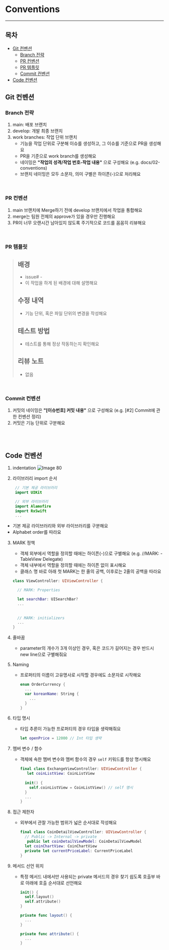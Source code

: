 # Conventions
***
## 목차

- [Git 컨벤션](#git-컨벤션)
  * [Branch 전략](#branch-전략)
  * [PR 컨벤션](#pr-컨벤션)
  * [PR 템플릿](#pr-템플릿)
  * [Commit 컨벤션](#commit-컨벤션)
- [Code 컨벤션](#code-컨벤션)



## Git 컨벤션

### Branch 전략

1. main: 배포 브랜치
2. develop: 개발 최종 브랜치
3. work branches: 작업 단위 브랜치
   - 기능을 작업 단위로 구분해 이슈를 생성하고, 그 이슈를 기준으로 PR을 생성해요
   - PR을 기준으로 work branch를 생성해요
   - 네이밍은 **"작업의 성격/작업 번호-작업 내용"** 으로 구성해요
    (e.g. docs/02-conventions)
   - 브랜치 네이밍은 모두 소문자, 의미 구별은 하이픈(-)으로 처리해요

<br/>

### PR 컨벤션

1. main 브랜치에 Merge하기 전에 develop 브랜치에서 작업을 통합해요
2. merge는 팀원 전체의 approve가 있을 경우만 진행해요
3. PR이 너무 오랜시간 남아있지 않도록 주기적으로 코드를 꼼꼼히 리뷰해요

<br/>

### PR 템플릿
>## 배경
>- issue# -
>- 이 작업을 하게 된 배경에 대해 설명해요
>
>## 수정 내역
>- 기능 단위, 혹은 파일 단위의 변경을 작성해요
>
>## 테스트 방법
>- 테스트를 통해 정상 작동하는지 확인해요
>
>## 리뷰 노트
>- 없음

<br/>

### Commit 컨벤션
1. 커밋의 네이밍은 **"[이슈번호] 커밋 내용"** 으로 구성해요
    (e.g. [#2] Commit에 관한 컨벤션 정리)
2. 커밋은 기능 단위로 구분해요

<br/>
<br/>

## Code 컨벤션

1. indentation
![Image 80](https://user-images.githubusercontent.com/58765757/149725584-82be917d-225f-4d53-aa32-134f04d25d8c.png)

2. 라이브러리 import 순서
   ```swift
    // 기본 제공 라이브러리
    import UIKit

    // 외부 라이브러리
    import Alamofire
    import RxSwift
    ...
   ```
- 기본 제공 라이브러리와 외부 라이브러리를 구분해요
- Alphabet order를 따라요

3. MARK 정책
   - 객체 외부에서 역할을 정의할 때에는 하이픈(-)으로 구별해요
   (e.g. //MARK: - TableView Delegate)
   - 객체 내부에서 역할을 정의할 때에는 하이픈 없이 표시해요
   - 클래스 명 바로 아래 첫 MARK는 한 줄의 공백, 이후로는 2줄의 공백을 따라요

   ```Swift
   class ViewController: UIViewController {

     // MARK: Properties

     let searchBar: UISearchBar?
     ...
     
     
     // MARK: initializers
     ...
   }
   ```

4. 줄바꿈
   
   - parameter의 개수가 3개 이상인 경우, 혹은 코드가 길어지는 경우 반드시 new line으로 구별해줘요
   
5. Naming

   - 프로퍼티의 이름이 고유명사로 시작할 경우에도 소문자로 시작해요

     ```swift
     enum OrderCurrency {
       ...
       var koreanName: String {
         ...
       }
     }
     ```

6. 타입 명시

   - 타입 추론이 가능한 프로퍼티의 경우 타입을 생략해줘요

     ```swift
     let openPrice = 12000 // Int 타입 생략
     ```

7. 멤버 변수 / 함수

   - 객체에 속한 멤버 변수와 멤버 함수의 경우 `self` 키워드를 항상 명시해요

     ```swift
     final class ExchangeViewController: UIViewController {
     	let coinListView: CoinListView
       
       init() {
         self.coinListView = CoinListView() // self 명시
       }
       ...
     }
     ```

8. 접근 제한자

   - 외부에서 관찰 가능한 범위가 넓은 순서대로 작성해요

     ```swift
     final class CoinDetailViewController: UIViewController {
       // Public -> Internal -> private
     	public let coinDetailViewModel: CoinDetailViewModel
       let coinChartView: CoinChartView
       private let currentPriceLabel: CurrentPriceLabel
     }
     ```

9. 메서드 선언 위치

   - 특정 메서드 내에서만 사용되는 private 메서드의 경우 찾기 쉽도록 호출부 바로 아래에 호출 순서대로 선언해요

     ```swift
     init() {
       self.layout()
       self.attribute()
     }
     
     private func layout() {
       ...
     }
     
     private func attribute() {
       ...
     }
     ```

